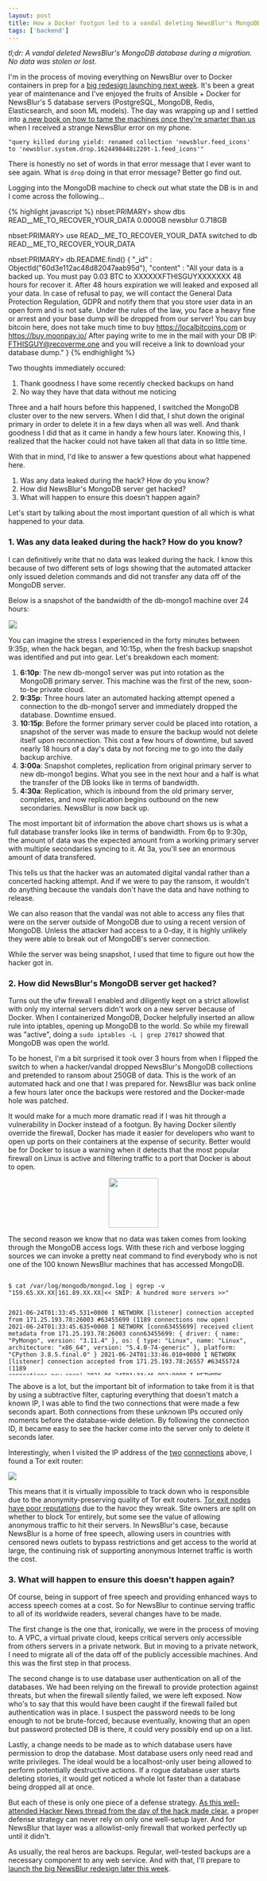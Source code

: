 ```yaml
---
layout: post
title: How a Docker footgun led to a vandal deleting NewsBlur's MongoDB database
tags: ['backend']
---
```


*tl;dr: A vandal deleted NewsBlur's MongoDB database during a migration. No data was stolen or lost.*

I'm in the process of moving everything on NewsBlur over to Docker containers in prep for a [big redesign launching next week](https://beta.newsblur.com). It's been a great year of maintenance and I've enjoyed the fruits of Ansible + Docker for NewsBlur's 5 database servers (PostgreSQL, MongoDB, Redis, Elasticsearch, and soon ML models). The day was wrapping up and I settled into [a new book on how to tame the machines once they're smarter than us](https://en.wikipedia.org/wiki/Human_Compatible) when I received a strange NewsBlur error on my phone.

    "query killed during yield: renamed collection 'newsblur.feed_icons' to 'newsblur.system.drop.1624498448i220t-1.feed_icons'"

There is honestly no set of words in that error message that I ever want to see again. What is `drop` doing in that error message? Better go find out.

Logging into the MongoDB machine to check out what state the DB is in and I come across the following...

{% highlight javascript %}
nbset:PRIMARY> show dbs
READ__ME_TO_RECOVER_YOUR_DATA   0.000GB
newsblur                        0.718GB

nbset:PRIMARY> use READ__ME_TO_RECOVER_YOUR_DATA
switched to db READ__ME_TO_RECOVER_YOUR_DATA
    
nbset:PRIMARY> db.README.find()
{ 
    "_id" : ObjectId("60d3e112ac48d82047aab95d"), 
    "content" : "All your data is a backed up. You must pay 0.03 BTC to XXXXXXFTHISGUYXXXXXXX 48 hours for recover it. After 48 hours expiration we will leaked and exposed all your data. In case of refusal to pay, we will contact the General Data Protection Regulation, GDPR and notify them that you store user data in an open form and is not safe. Under the rules of the law, you face a heavy fine or arrest and your base dump will be dropped from our server! You can buy bitcoin here, does not take much time to buy https://localbitcoins.com or https://buy.moonpay.io/ After paying write to me in the mail with your DB IP: FTHISGUY@recoverme.one and you will receive a link to download your database dump." 
}
{% endhighlight %}

Two thoughts immediately occured:

 1. Thank goodness I have some recently checked backups on hand
 2. No way they have that data without me noticing

Three and a half hours before this happened, I switched the MongoDB cluster over to the new servers. When I did that, I shut down the original primary in order to delete it in a few days when all was well. And thank goodness I did that as it came in handy a few hours later. Knowing this, I realized that the hacker could not have taken all that data in so little time.

With that in mind, I'd like to answer a few questions about what happened here.

 1. Was any data leaked during the hack? How do you know?
 2. How did NewsBlur's MongoDB server get hacked?
 3. What will happen to ensure this doesn't happen again?

Let's start by talking about the most important question of all which is what happened to your data.

### 1. Was any data leaked during the hack? How do you know?

I can definitively write that no data was leaked during the hack. I know this because of two different sets of logs showing that the automated attacker only issued deletion commands and did not transfer any data off of the MongoDB server.

Below is a snapshot of the bandwidth of the db-mongo1 machine over 24 hours:

<img src="/assets/hack-timeline.png" style="border: 1px solid rgba(0,0,0,0.1);">

You can imagine the stress I experienced in the forty minutes between 9:35p, when the hack began, and 10:15p, when the fresh backup snapshot was identified and put into gear. Let's breakdown each moment:

 1. **6:10p**: The new db-mongo1 server was put into rotation as the MongoDB primary server. This machine was the first of the new, soon-to-be private cloud.
 2. **9:35p**: Three hours later an automated hacking attempt opened a connection to the db-mongo1 server and immediately dropped the database. Downtime ensued.
 3. **10:15p**: Before the former primary server could be placed into rotation, a snapshot of the server was made to ensure the backup would not delete itself upon reconnection. This cost a few hours of downtime, but saved nearly 18 hours of a day's data by not forcing me to go into the daily backup archive.
 4. **3:00a**: Snapshot completes, replication from original primary server to new db-mongo1 begins. What you see in the next hour and a half is what the transfer of the DB looks like in terms of bandwidth.
 5. **4:30a**: Replication, which is inbound from the old primary server, completes, and now replication begins outbound on the new secondaries. NewsBlur is now back up.

The most important bit of information the above chart shows us is what a full database transfer looks like in terms of bandwidth. From 6p to 9:30p, the amount of data was the expected amount from a working primary server with multiple secondaries syncing to it. At 3a, you'll see an enormous amount of data transfered. 

This tells us that the hacker was an automated digital vandal rather than a concerted hacking attempt. And if we were to pay the ransom, it wouldn't do anything because the vandals don't have the data and have nothing to release. 

We can also reason that the vandal was not able to access any files that were on the server outside of MongoDB due to using a recent version of MongoDB. Unless the attacker had access to a 0-day, it is highly unlikely they were able to break out of MongoDB's server connection. 

While the server was being snapshot, I used that time to figure out how the hacker got in. 

### 2. How did NewsBlur's MongoDB server get hacked?

Turns out the ufw firewall I enabled and diligently kept on a strict allowlist with only my internal servers didn't work on a new server because of Docker. When I containerized MongoDB, Docker helpfully inserted an allow rule into iptables, opening up MongoDB to the world. So while my firewall was "active", doing a `sudo iptables -L | grep 27017` showed that MongoDB was open the world.

To be honest, I'm a bit surprised it took over 3 hours from when I flipped the switch to when a hacker/vandal dropped NewsBlur's MongoDB collections and pretended to ransom about 250GB of data. This is the work of an automated hack and one that I was prepared for. NewsBlur was back online a few hours later once the backups were restored and the Docker-made hole was patched.

It would make for a much more dramatic read if I was hit through a vulnerability in Docker instead of a footgun. By having Docker silently override the firewall, Docker has made it easier for developers who want to open up ports on their containers at the expense of security. Better would be for Docker to issue a warning when it detects that the most popular firewall on Linux is active and filtering traffic to a port that Docker is about to open.

<img src="/assets/ornament-pill.png" style="display: block; margin: 0 auto;width: 100px;">

The second reason we know that no data was taken comes from looking through the MongoDB access logs. With these rich and verbose logging sources we can invoke a pretty neat command to find everybody who is not one of the 100 known NewsBlur machines that has accessed MongoDB.

<div class="language-plaintext highlighter-rouge"><div class="highlight"><pre class="highlight" style="max-height: 200px;"><code>
$ cat /var/log/mongodb/mongod.log | egrep -v "159.65.XX.XX|161.89.XX.XX|<< SNIP: A hundred more servers >>"

2021-06-24T01:33:45.531+0000 I NETWORK  [listener] connection accepted from 171.25.193.78:26003 #63455699 (1189 connections now open)
2021-06-24T01:33:45.635+0000 I NETWORK  [conn63455699] received client metadata from 171.25.193.78:26003 conn63455699: { driver: { name: "PyMongo", version: "3.11.4" }, os: { type: "Linux", name: "Linux", architecture: "x86_64", version: "5.4.0-74-generic" }, platform: "CPython 3.8.5.final.0" }
2021-06-24T01:33:46.010+0000 I NETWORK  [listener] connection accepted from 171.25.193.78:26557 #63455724 (1189 connections now open)
2021-06-24T01:33:46.092+0000 I NETWORK  [conn63455724] received client metadata from 171.25.193.78:26557 conn63455724: { driver: { name: "PyMongo", version: "3.11.4" }, os: { type: "Linux", name: "Linux", architecture: "x86_64", version: "5.4.0-74-generic" }, platform: "CPython 3.8.5.final.0" }
2021-06-24T01:33:46.500+0000 I NETWORK  [conn63455724] end connection 171.25.193.78:26557 (1198 connections now open)
2021-06-24T01:33:46.533+0000 I NETWORK  [conn63455699] end connection 171.25.193.78:26003 (1200 connections now open)
2021-06-24T01:34:06.533+0000 I NETWORK  [listener] connection accepted from 185.220.101.6:10056 #63456621 (1266 connections now open)
2021-06-24T01:34:06.627+0000 I NETWORK  [conn63456621] received client metadata from 185.220.101.6:10056 conn63456621: { driver: { name: "PyMongo", version: "3.11.4" }, os: { type: "Linux", name: "Linux", architecture: "x86_64", version: "5.4.0-74-generic" }, platform: "CPython 3.8.5.final.0" }
2021-06-24T01:34:06.890+0000 I NETWORK  [listener] connection accepted from 185.220.101.6:21642 #63456637 (1264 connections now open)
2021-06-24T01:34:06.962+0000 I NETWORK  [conn63456637] received client metadata from 185.220.101.6:21642 conn63456637: { driver: { name: "PyMongo", version: "3.11.4" }, os: { type: "Linux", name: "Linux", architecture: "x86_64", version: "5.4.0-74-generic" }, platform: "CPython 3.8.5.final.0" }
2021-06-24T01:34:08.018+0000 I COMMAND  [conn63456637] dropDatabase config - starting
2021-06-24T01:34:08.018+0000 I COMMAND  [conn63456637] dropDatabase config - dropping 1 collections
2021-06-24T01:34:08.018+0000 I COMMAND  [conn63456637] dropDatabase config - dropping collection: config.transactions
2021-06-24T01:34:08.020+0000 I STORAGE  [conn63456637] dropCollection: config.transactions (no UUID) - renaming to drop-pending collection: config.system.drop.1624498448i1t-1.transactions with drop optime { ts: Timestamp(1624498448, 1), t: -1 }
2021-06-24T01:34:08.029+0000 I REPL     [replication-14545] Completing collection drop for config.system.drop.1624498448i1t-1.transactions with drop optime { ts: Timestamp(1624498448, 1), t: -1 } (notification optime: { ts: Timestamp(1624498448, 1), t: -1 })
2021-06-24T01:34:08.030+0000 I STORAGE  [replication-14545] Finishing collection drop for config.system.drop.1624498448i1t-1.transactions (no UUID).
2021-06-24T01:34:08.030+0000 I COMMAND  [conn63456637] dropDatabase config - successfully dropped 1 collections (most recent drop optime: { ts: Timestamp(1624498448, 1), t: -1 }) after 7ms. dropping database
2021-06-24T01:34:08.032+0000 I REPL     [replication-14546] Completing collection drop for config.system.drop.1624498448i1t-1.transactions with drop optime { ts: Timestamp(1624498448, 1), t: -1 } (notification optime: { ts: Timestamp(1624498448, 5), t: -1 })
2021-06-24T01:34:08.041+0000 I COMMAND  [conn63456637] dropDatabase config - finished
2021-06-24T01:34:08.398+0000 I COMMAND  [conn63456637] dropDatabase newsblur - starting
2021-06-24T01:34:08.398+0000 I COMMAND  [conn63456637] dropDatabase newsblur - dropping 37 collections

<< SNIP: It goes on for a while... >>

2021-06-24T01:35:18.840+0000 I COMMAND  [conn63456637] dropDatabase newsblur - finished
</code></pre></div></div>

The above is a lot, but the important bit of information to take from it is that by using a subtractive filter, capturing everything that doesn't match a known IP, I was able to find the two connections that were made a few seconds apart. Both connections from these unknown IPs occured only moments before the database-wide deletion. By following the connection ID, it became easy to see the hacker come into the server only to delete it seconds later. 

Interestingly, when I visited the IP address of the [two](http://185.220.101.6/) [connections](http://171.25.193.78/) above, I found a Tor exit router:

<img src="/assets/hack-tor.png">

This means that it is virtually impossible to track down who is responsible due to the anonymity-preserving quality of Tor exit routers. [Tor exit nodes have poor reputations](https://blog.cloudflare.com/the-trouble-with-tor/) due to the havoc they wreak. Site owners are split on whether to block Tor entirely, but some see the value of allowing anonymous traffic to hit their servers. In NewsBlur's case, because NewsBlur is a home of free speech, allowing users in countries with censored news outlets to bypass restrictions and get access to the world at large, the continuing risk of supporting anonymous Internet traffic is worth the cost. 

### 3. What will happen to ensure this doesn't happen again?

Of course, being in support of free speech and providing enhanced ways to access speech comes at a cost. So for NewsBlur to continue serving traffic to all of its worldwide readers, several changes have to be made.

The first change is the one that, ironically, we were in the process of moving to. A VPC, a virtual private cloud, keeps critical servers only accessible from others servers in a private network. But in moving to a private network, I need to migrate all of the data off of the publicly accessible machines. And this was the first step in that process.

The second change is to use database user authentication on all of the databases. We had been relying on the firewall to provide protection against threats, but when the firewall silently failed, we were left exposed. Now who's to say that this would have been caught if the firewall failed but authentication was in place. I suspect the password needs to be long enough to not be brute-forced, because eventually, knowing that an open but password protected DB is there, it could very possibly end up on a list.

Lastly, a change needs to be made as to which database users have permission to drop the database. Most database users only need read and write privileges. The ideal would be a localhost-only user being allowed to perform potentially destructive actions. If a rogue database user starts deleting stories, it would get noticed a whole lot faster than a database being dropped all at once.

But each of these is only one piece of a defense strategy. [As this well-attended Hacker News thread from the day of the hack made clear](https://news.ycombinator.com/item?id=27613217), a proper defense strategy can never rely on only one well-setup layer. And for NewsBlur that layer was a allowlist-only firewall that worked perfectly up until it didn't. 

As usually, the real heros are backups. Regular, well-tested backups are a necessary component to any web service. And with that, I'll prepare to [launch the big NewsBlur redesign later this week](https://beta.newsblur.com).
